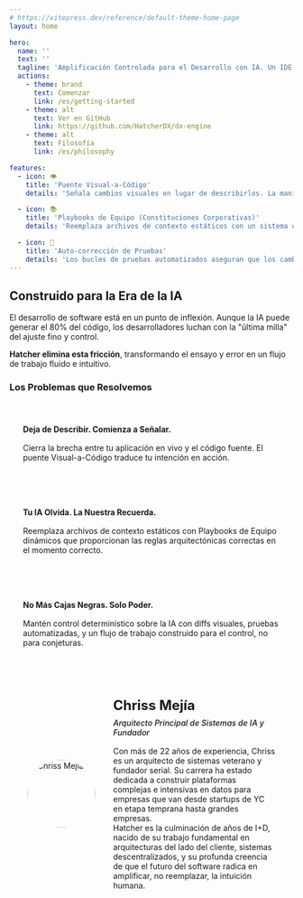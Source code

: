 ```yaml
---
# https://vitepress.dev/reference/default-theme-home-page
layout: home

hero:
  name: ''
  text: ''
  tagline: 'Amplificación Controlada para el Desarrollo con IA. Un IDE de código abierto que brinda a los desarrolladores profesionales control determinístico sobre la IA. Acaba con las conjeturas. Comienza a entregar.'
  actions:
    - theme: brand
      text: Comenzar
      link: /es/getting-started
    - theme: alt
      text: Ver en GitHub
      link: https://github.com/HatcherDX/dx-engine
    - theme: alt
      text: Filosofía
      link: /es/philosophy

features:
  - icon: 👁️
    title: 'Puente Visual-a-Código'
    details: 'Señala cambios visuales en lugar de describirlos. La manipulación directa de tu aplicación en vivo se traduce en cambios de código precisos, seguros y conscientes del contexto.'

  - icon: 📚
    title: 'Playbooks de Equipo (Constituciones Corporativas)'
    details: 'Reemplaza archivos de contexto estáticos con un sistema dinámico y centralizado que proporciona a la IA las reglas arquitectónicas correctas en el momento correcto.'

  - icon: 🔄
    title: 'Auto-corrección de Pruebas'
    details: 'Los bucles de pruebas automatizados aseguran que los cambios de IA cumplan con tus estándares de calidad. Este bucle de refuerzo permite que la IA se auto-corrija hasta que el código sea funcionalmente probado.'
---
```


## Construido para la Era de la IA

El desarrollo de software está en un punto de inflexión. Aunque la IA puede generar el 80% del código, los desarrolladores luchan con la "última milla" del ajuste fino y control.

**Hatcher elimina esta fricción**, transformando el ensayo y error en un flujo de trabajo fluido e intuitivo.

### Los Problemas que Resolvemos

<div class="problem-grid">
  <div class="problem-item">
    <h4>Deja de Describir. Comienza a Señalar.</h4>
    <p>Cierra la brecha entre tu aplicación en vivo y el código fuente. El puente Visual-a-Código traduce tu intención en acción.</p>
  </div>
  
  <div class="problem-item">
    <h4>Tu IA Olvida. La Nuestra Recuerda.</h4>
    <p>Reemplaza archivos de contexto estáticos con Playbooks de Equipo dinámicos que proporcionan las reglas arquitectónicas correctas en el momento correcto.</p>
  </div>
  
  <div class="problem-item">
    <h4>No Más Cajas Negras. Solo Poder.</h4>
    <p>Mantén control determinístico sobre la IA con diffs visuales, pruebas automatizadas, y un flujo de trabajo construido para el control, no para conjeturas.</p>
  </div>
</div>

<div class="architect-card">
  <div class="architect-photo">
    <img src="/chriss.jpg" alt="Chriss Mejía">
  </div>
  <div class="architect-bio">
    <h4>Chriss Mejía</h4>
    <h5>Arquitecto Principal de Sistemas de IA y Fundador</h5>
    <p>
      Con más de 22 años de experiencia, Chriss es un arquitecto de sistemas veterano y fundador serial. Su carrera ha estado dedicada a construir plataformas complejas e intensivas en datos para empresas que van desde startups de YC en etapa temprana hasta grandes empresas.
    </p>
    <p>
      Hatcher es la culminación de años de I+D, nacido de su trabajo fundamental en arquitecturas del lado del cliente, sistemas descentralizados, y su profunda creencia de que el futuro del software radica en amplificar, no reemplazar, la intuición humana.
    </p>
  </div>
</div>

<style>
.problem-grid {
  display: grid;
  grid-template-columns: repeat(auto-fit, minmax(300px, 1fr));
  gap: 2rem;
  margin: 2rem 0;
}

.problem-item {
  padding: 1.5rem;
  border: 1px solid var(--vp-c-border);
  border-radius: 8px;
  background: var(--vp-c-bg-soft);
}

.problem-item h4 {
  margin: 0 0 1rem 0;
  color: var(--vp-c-brand-1);
}

.problem-item p {
  margin: 0;
  color: var(--vp-c-text-2);
}

.architect-card {
  display: flex;
  align-items: center;
  gap: 2rem;
  padding: 2rem;
  border: 1px solid var(--vp-c-border);
  border-radius: 8px;
  background: var(--vp-c-bg-soft);
  margin: 2rem 0;
}

.architect-photo {
  width: 120px;
  height: 120px;
  flex-shrink: 0;
  display: flex;
  align-items: center;
  justify-content: center;
}

.architect-photo img {
  width: 120px;
  height: 120px;
  border-radius: 50%;
  object-fit: cover;
  display: block;
}

.architect-bio h4 {
  margin: 0 0 0.5rem 0;
  font-size: 1.5rem;
  color: var(--vp-c-brand-1);
}

.architect-bio h5 {
  margin: 0 0 1rem 0;
  font-weight: 500;
  color: var(--vp-c-text-2);
}

.architect-bio p {
  margin: 0;
}

@media (max-width: 768px) {
  .architect-card {
    flex-direction: column;
    text-align: center;
  }
}
</style>
